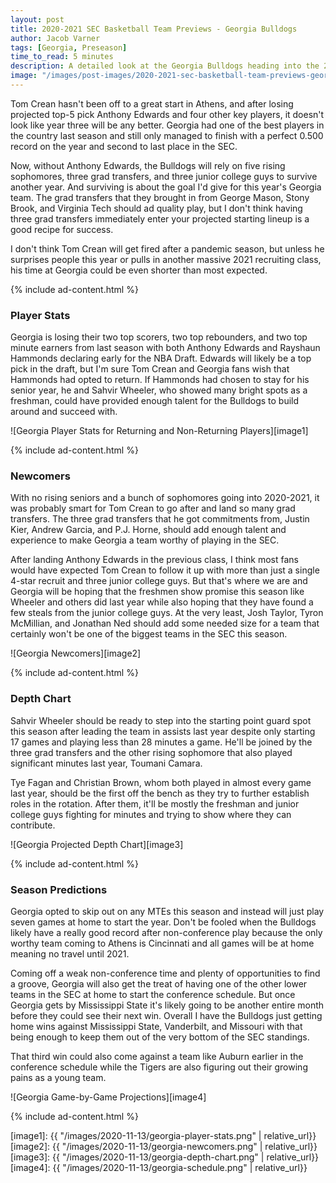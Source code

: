 ```yaml
---
layout: post
title: 2020-2021 SEC Basketball Team Previews - Georgia Bulldogs
author: Jacob Varner
tags: [Georgia, Preseason]
time_to_read: 5 minutes
description: A detailed look at the Georgia Bulldogs heading into the 2020-2021 college basketball season including game-by-game predictions, a statistical team overview, newcomers, and a projected depth chart.
image: "/images/post-images/2020-2021-sec-basketball-team-previews-georgia-bulldogs.png"
---
```


Tom Crean hasn't been off to a great start in Athens, and after losing projected top-5 pick Anthony Edwards and four other key players, it doesn't look like year three will be any better. Georgia had one of the best players in the country last season and still only managed to finish with a perfect 0.500 record on the year and second to last place in the SEC.

Now, without Anthony Edwards, the Bulldogs will rely on five rising sophomores, three grad transfers, and three junior college guys to survive another year. And surviving is about the goal I'd give for this year's Georgia team. The grad transfers that they brought in from George Mason, Stony Brook, and Virginia Tech should ad quality play, but I don't think having three grad transfers immediately enter your projected starting lineup is a good recipe for success.

I don't think Tom Crean will get fired after a pandemic season, but unless he surprises people this year or pulls in another massive 2021 recruiting class, his time at Georgia could be even shorter than most expected.

{% include ad-content.html %}

### Player Stats

Georgia is losing their two top scorers, two top rebounders, and two top minute earners from last season with both Anthony Edwards and Rayshaun Hammonds declaring early for the NBA Draft. Edwards will likely be a top pick in the draft, but I'm sure Tom Crean and Georgia fans wish that Hammonds had opted to return. If Hammonds had chosen to stay for his senior year, he and Sahvir Wheeler, who showed many bright spots as a freshman, could have provided enough talent for the Bulldogs to build around and succeed with.

![Georgia Player Stats for Returning and Non-Returning Players][image1]

{% include ad-content.html %}

### Newcomers

With no rising seniors and a bunch of sophomores going into 2020-2021, it was probably smart for Tom Crean to go after and land so many grad transfers. The three grad transfers that he got commitments from, Justin Kier, Andrew Garcia, and P.J. Horne, should add enough talent and experience to make Georgia a team worthy of playing in the SEC.

After landing Anthony Edwards in the previous class, I think most fans would have expected Tom Crean to follow it up with more than just a single 4-star recruit and three junior college guys. But that's where we are and Georgia will be hoping that the freshmen show promise this season like Wheeler and others did last year while also hoping that they have found a few steals from the junior college guys. At the very least, Josh Taylor, Tyron McMillian, and Jonathan Ned should add some needed size for a team that certainly won't be one of the biggest teams in the SEC this season.

![Georgia Newcomers][image2]

{% include ad-content.html %}

### Depth Chart

Sahvir Wheeler should be ready to step into the starting point guard spot this season after leading the team in assists last year despite only starting 17 games and playing less than 28 minutes a game. He'll be joined by the three grad transfers and the other rising sophomore that also played significant minutes last year, Toumani Camara.

Tye Fagan and Christian Brown, whom both played in almost every game last year, should be the first off the bench as they try to further establish roles in the rotation. After them, it'll be mostly the freshman and junior college guys fighting for minutes and trying to show where they can contribute.

![Georgia Projected Depth Chart][image3]

{% include ad-content.html %}

### Season Predictions

Georgia opted to skip out on any MTEs this season and instead will just play seven games at home to start the year. Don't be fooled when the Bulldogs likely have a really good record after non-conference play because the only worthy team coming to Athens is Cincinnati and all games will be at home meaning no travel until 2021.

Coming off a weak non-conference time and plenty of opportunities to find a groove, Georgia will also get the treat of having one of the other lower teams in the SEC at home to start the conference schedule. But once Georgia gets by Mississippi State it's likely going to be another entire month before they could see their next win. Overall I have the Bulldogs just getting home wins against Mississippi State, Vanderbilt, and Missouri with that being enough to keep them out of the very bottom of the SEC standings.

That third win could also come against a team like Auburn earlier in the conference schedule while the Tigers are also figuring out their growing pains as a young team.

![Georgia Game-by-Game Projections][image4]

{% include ad-content.html %}

[image1]: {{ "/images/2020-11-13/georgia-player-stats.png" | relative_url}}
[image2]: {{ "/images/2020-11-13/georgia-newcomers.png" | relative_url}}
[image3]: {{ "/images/2020-11-13/georgia-depth-chart.png" | relative_url}}
[image4]: {{ "/images/2020-11-13/georgia-schedule.png" | relative_url}}
